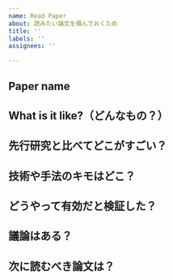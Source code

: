 ```yaml
---
name: Read Paper
about: 読みたい論文を積んでおくため
title: ''
labels: ''
assignees: ''

---
```


## Paper name

## What is it like?（どんなもの？）

## 先行研究と比べてどこがすごい？

## 技術や手法のキモはどこ？

## どうやって有効だと検証した？

## 議論はある？

## 次に読むべき論文は？
